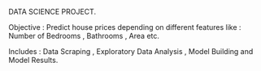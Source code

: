 DATA SCIENCE PROJECT.

Objective : Predict house prices depending on different features like : Number of Bedrooms , Bathrooms , Area etc.

Includes : Data Scraping , Exploratory Data Analysis , Model Building and Model Results.
